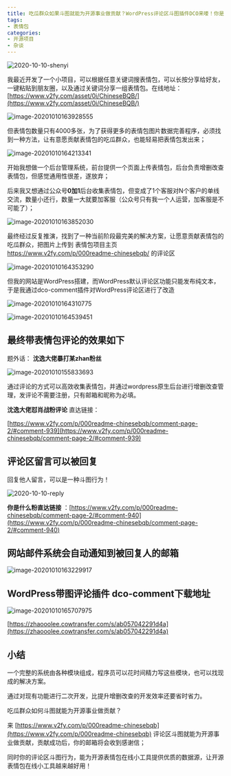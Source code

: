 ```yaml
---
title: 吃瓜群众如果斗图就能为开源事业做贡献？WordPress评论区斗图插件DCO来喽！你是什么粉？你怎么没声了？你成年了吗？ 
tags:
- 表情包
categories:
- 开源项目
- 杂谈
---
```


![2020-10-10-shenyi](https://www.v2fy.com/asset/0i/jikemiji/jikemiji-md/2020-10-10-dco.assets/2020-10-10-shenyi.jpeg)

我最近开发了一个小项目，可以根据任意关键词搜表情包，可以长按分享给好友，一键粘贴到朋友圈，以及通过关键词分享一组表情包。在线地址：[https://www.v2fy.com/asset/0i/ChineseBQB/](https://www.v2fy.com/asset/0i/ChineseBQB/)

![image-20201010163928555](https://www.v2fy.com/asset/0i/jikemiji/jikemiji-md/2020-10-10-dco.assets/image-20201010163928555.png)



但表情包数量只有4000多张，为了获得更多的表情包图片数据完善程序，必须找到一种方法，让有意愿贡献表情包的吃瓜群众，也能轻易把表情包发出来；



![image-20201010164213341](https://www.v2fy.com/asset/0i/jikemiji/jikemiji-md/2020-10-10-dco.assets/image-20201010164213341.png)

开始我想做一个后台管理系统，前台提供一个页面上传表情包，后台负责增删改查表情包，但感觉通用性很差，遂放弃；

后来我又想通过公众号**0加1**后台收集表情包，但变成了1个客服对N个客户的单线交流，数量小还行，数量一大就要加客服（公众号只有我一个人运营，加客服是不可能了）；

![image-20201010163852030](https://www.v2fy.com/asset/0i/jikemiji/jikemiji-md/2020-10-10-dco.assets/image-20201010163852030.png)



最终经过反复推演，找到了一种当前阶段最完美的解决方案，让愿意贡献表情包的吃瓜群众，把图片上传到 表情包项目主页 https://www.v2fy.com/p/000readme-chinesebqb/  的评论区



![image-20201010164353290](https://www.v2fy.com/asset/0i/jikemiji/jikemiji-md/2020-10-10-dco.assets/image-20201010164353290.png)





但我的网站是WordPress搭建，而WordPress默认评论区功能只能发布纯文本，于是我通过dco-comment插件对WordPress评论区进行了改造

![image-20201010164310775](https://www.v2fy.com/asset/0i/jikemiji/jikemiji-md/2020-10-10-dco.assets/image-20201010164310775.png)



![image-20201010164539451](https://www.v2fy.com/asset/0i/jikemiji/jikemiji-md/2020-10-10-dco.assets/image-20201010164539451.png)

## 最终带表情包评论的效果如下



题外话： **沈逸大佬暴打某zhan粉丝**

![image-20201010155833693](https://www.v2fy.com/asset/0i/jikemiji/jikemiji-md/2020-10-10-dco.assets/image-20201010155833693.png)

通过评论的方式可以高效收集表情包，并通过wordpress原生后台进行增删改查管理，发评论不需要注册，只有邮箱和昵称为必填。



**沈逸大佬怼肖战粉评论** 直达链接：

[https://www.v2fy.com/p/000readme-chinesebqb/comment-page-2/#comment-939](https://www.v2fy.com/p/000readme-chinesebqb/comment-page-2/#comment-939)



## 评论区留言可以被回复

回复他人留言，可以是一种斗图行为！

![2020-10-10-reply](https://www.v2fy.com/asset/0i/jikemiji/jikemiji-md/2020-10-10-dco.assets/2020-10-10-reply.gif)

**你是什么粉直达链接** ：[https://www.v2fy.com/p/000readme-chinesebqb/comment-page-2/#comment-940](https://www.v2fy.com/p/000readme-chinesebqb/comment-page-2/#comment-940)



## 网站邮件系统会自动通知到被回复人的邮箱

![image-20201010163229917](https://www.v2fy.com/asset/0i/jikemiji/jikemiji-md/2020-10-10-dco.assets/image-20201010163229917.png)





## WordPress带图评论插件 dco-comment下载地址

![image-20201010165707975](https://www.v2fy.com/asset/0i/jikemiji/jikemiji-md/2020-10-10-dco.assets/image-20201010165707975.png)

[https://zhaooolee.cowtransfer.com/s/ab057042291d4a](https://zhaooolee.cowtransfer.com/s/ab057042291d4a)





## 小结



一个完整的系统由各种模块组成，程序员可以花时间精力写这些模块，也可以找现成的解决方案。

通过对现有功能进行二次开发，比提升增删改查的开发效率还要省时省力。

吃瓜群众如何斗图就能为开源事业做贡献？

来 [https://www.v2fy.com/p/000readme-chinesebqb](https://www.v2fy.com/p/000readme-chinesebqb) 评论区斗图就能为开源事业做贡献，贡献成功后，你的邮箱将会收到感谢信；

同时你的评论区斗图行为，能为开源表情包在线小工具提供优质的数据源，让开源表情包在线小工具越来越好用！

